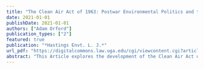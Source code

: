 ```yaml
---
title: "The Clean Air Act of 1963: Postwar Environmental Politics and the Debate Over Federal Power"
date: 2021-01-01
publishDate: 2021-01-01
authors: ["Adam Orford"]
publication_types: ["2"]
featured: true
publication: "*Hastings Envt. L. J.*"
url_pdf: "https://digitalcommons.law.uga.edu/cgi/viewcontent.cgi?article=2365&context=fac_artchop"
abstract: "This Article explores the development of the Clean Air Act of 1963, the first law to allow the federal government to fight air pollution rather than study it. The Article focuses on the postwar years (1945-1963) and explores the rise of public health medical research, cooperative federalism, and the desire to harness the powers of the federal government for domestic social improvement, as key precursors to environmental law. It examines the origins of the idea that the federal government should “do something” about air pollution, and how that idea was translated, through drafting, lobbying, politicking, hearings, debate, influence, and votes, into a new commitment to a national program to end air pollution in the United States. In addition to presenting new perspectives on this understudied period in the development of environmental law, it is hoped that this work will shed some light on the nature of political opposition to environmental regulation, which today is one of the greatest challenges to effective pollution control."
---
```



